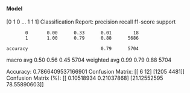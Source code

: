 #### Model
[0 1 0 ... 1 1 1]
Classification Report:
              precision    recall  f1-score   support

           0       0.00      0.33      0.01        18
           1       1.00      0.79      0.88      5686

    accuracy                           0.79      5704
   macro avg       0.50      0.56      0.45      5704
weighted avg       0.99      0.79      0.88      5704

Accuracy: 0.7866409537166901
Confusion Matrix:
[[   6   12]
 [1205 4481]]
Confusion Matrix (%):
[[ 0.10518934  0.21037868]
 [21.12552595 78.55890603]]
